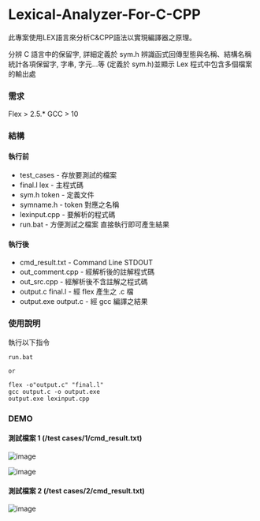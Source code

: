 # Lexical-Analyzer-For-C-CPP
此專案使用LEX語言來分析C&amp;CPP語法以實現編譯器之原理。

分辨 C 語言中的保留字, 詳細定義於 sym.h
辨識函式回傳型態與名稱、結構名稱
統計各項保留字, 字串, 字元…等 (定義於 sym.h)並顯示
Lex 程式中包含多個檔案的輸出處

### 需求
Flex > 2.5.*
GCC > 10

### 結構

#### 執行前
- test_cases - 存放要測試的檔案
- final.l lex - 主程式碼
- sym.h token - 定義文件
- symname.h - token 對應之名稱
- lexinput.cpp - 要解析的程式碼
- run.bat - 方便測試之檔案 直接執行即可產生結果

#### 執行後
- cmd_result.txt - Command Line STDOUT
- out_comment.cpp - 經解析後的註解程式碼
- out_src.cpp - 經解析後不含註解之程式碼
- output.c final.l - 經 flex 產生之 .c 檔
- output.exe output.c - 經 gcc 編譯之結果

### 使用說明

執行以下指令
```
run.bat

or

flex -o"output.c" "final.l"
gcc output.c -o output.exe
output.exe lexinput.cpp
```

### DEMO

#### 測試檔案 1 (/test cases/1/cmd_result.txt)
![image](https://user-images.githubusercontent.com/29170077/182730727-a68a899a-59a0-4d2b-820a-7dcc23699a5b.png)

![image](https://user-images.githubusercontent.com/29170077/182730780-099b900d-0690-4d56-b241-f06dfc0d6d4c.png)

#### 測試檔案 2 (/test cases/2/cmd_result.txt)
![image](https://user-images.githubusercontent.com/29170077/182730846-f0a97439-4d10-4d72-a52c-2bb3a7ccbd71.png)
